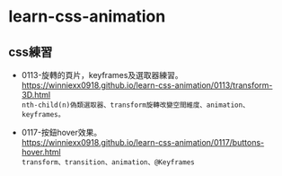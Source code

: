 # learn-css-animation
## css練習<br>
* 0113-旋轉的頁片，keyframes及選取器練習。<br>
https://winniexx0918.github.io/learn-css-animation/0113/transform-3D.html <br>
`nth-child(n)偽類選取器、transform旋轉改變空間維度、animation、keyframes。`<br>

* 0117-按鈕hover效果。<br>
https://winniexx0918.github.io/learn-css-animation/0117/buttons-hover.html <br>
`transform、transition、animation、@Keyframes`
